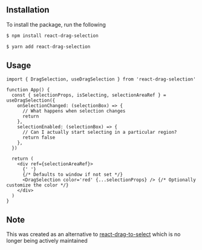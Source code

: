 ## Installation

To install the package, run the following

```bash
$ npm install react-drag-selection
```

```bash
$ yarn add react-drag-selection
```

## Usage

```tsx
import { DragSelection, useDragSelection } from 'react-drag-selection'

function App() {
  const { selectionProps, isSelecting, selectionAreaRef } = useDragSelection({
    onSelectionChanged: (selectionBox) => {
      // What happens when selection changes
      return
    },
    selectionEnabled: (selectionBox) => {
      // Can I actually start selecting in a particular region?
      return false
    },
  })

  return (
    <div ref={selectionAreaRef}>
      {' '}
      {/* Defaults to window if not set */}
      <DragSelection color='red' {...selectionProps} /> {/* Optionally customize the color */}
    </div>
  )
}
```

## Note

This was created as an alternative to [react-drag-to-select](https://www.npmjs.com/package/react-drag-to-select) which is no longer being actively maintained
